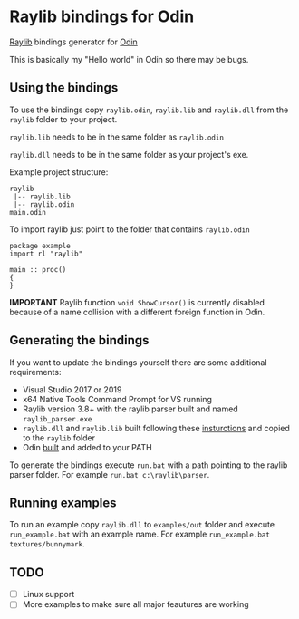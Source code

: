 # Raylib bindings for Odin

[Raylib](https://www.raylib.com) bindings generator for [Odin](https://odin-lang.org)

This is basically my "Hello world" in Odin so there may be bugs.

## Using the bindings
To use the bindings copy `raylib.odin`, `raylib.lib` and `raylib.dll` from the `raylib` folder to your project.

`raylib.lib` needs to be in the same folder as `raylib.odin`

`raylib.dll` needs to be in the same folder as your project's exe.

Example project structure:
```
raylib
 |-- raylib.lib
 |-- raylib.odin
main.odin
```
To import raylib just point to the folder that contains `raylib.odin`
```
package example
import rl "raylib"

main :: proc()
{
}
```


**IMPORTANT** Raylib function `void ShowCursor()` is currently disabled because of a name collision with a different foreign function in Odin.

## Generating the bindings
If you want to update the bindings yourself there are some additional requirements:

* Visual Studio 2017 or 2019
* x64 Native Tools Command Prompt for VS running
* Raylib version 3.8+ with the raylib parser built and named `raylib_parser.exe`
* `raylib.dll` and `raylib.lib` built following these [insturctions](https://github.com/raysan5/raylib/wiki/Create-Visual-Studio-2019-Project) and copied to the `raylib` folder
* Odin [built](https://odin-lang.org/docs/install/) and added to your PATH

To generate the bindings execute `run.bat` with a path pointing to the raylib parser folder. For example `run.bat c:\raylib\parser`.

## Running examples
To run an example copy `raylib.dll` to `examples/out` folder and execute `run_example.bat` with an example name. For example `run_example.bat textures/bunnymark`.

## TODO
- [ ] Linux support
- [ ] More examples to make sure all major feautures are working

